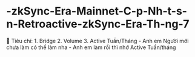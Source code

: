 # -zkSync-Era-Mainnet-C-p-Nh-t-s-n-Retroactive-zkSync-Era-Th-ng-7
💬 Tiêu chí: 1. Bridge 2. Volume 3. Active Tuần/Tháng  - Anh em Người mới chưa làm có thể làm nha - Anh em làm rồi thì nhớ Active Tuần/tháng

